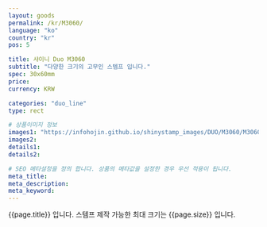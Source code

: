 ```yaml
---
layout: goods
permalink: /kr/M3060/
language: "ko"
country: "kr"
pos: 5

title: 샤이니 Duo M3060
subtitle: "다양한 크기의 고무인 스템프 입니다."
spec: 30x60mm
price:
currency: KRW

categories: "duo_line"
type: rect

# 상품이미지 정보
images1: "https://infohojin.github.io/shinystamp_images/DUO/M3060/M3060_1.jpg"
images2:
details1:
details2:    

# SEO 메타설정을 정의 합니다. 상품의 메타값을 설정한 경우 우선 적용이 됩니다.
meta_title: 
meta_description:
meta_keyword:
---
```


{{page.title}} 입니다. 스템프 제작 가능한 최대 크기는 {{page.size}} 입니다.